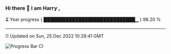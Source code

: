 ### Hi there 👋 I am Harry , 

⏳ Year progress { █████████████████████████████▁ } 98.20 %

---

⏰ Updated on Sun, 25 Dec 2022 10:28:41 GMT

![Progress Bar CI](https://github.com/duykhang68/duykhang68/workflows/Progress%20Bar%20CI/badge.svg)
